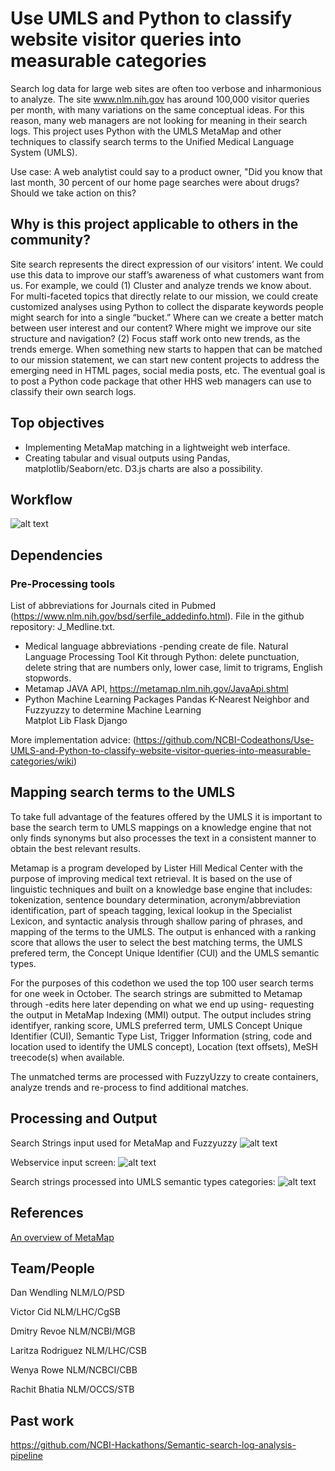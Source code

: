 # Use UMLS and Python to classify website visitor queries into measurable categories

Search log data for large web sites are often too verbose and inharmonious to analyze. The site www.nlm.nih.gov has around 100,000 visitor queries per month, with many variations on the same conceptual ideas. For this reason, many web managers are not looking for meaning in their search logs. This project uses Python with the UMLS MetaMap and other techniques to classify search terms to the Unified Medical Language System (UMLS). 

Use case: A web analytist could say to a product owner, "Did you know that last month, 30 percent of our home page searches were about drugs? Should we take action on this?

## Why is this project applicable to others in the community?

Site search represents the direct expression of our visitors’ intent. We could use this data to improve our staff’s awareness of what customers want from us. For example, we could (1) Cluster and analyze trends we know about. For multi-faceted topics that directly relate to our mission, we could create customized analyses using Python to collect the disparate keywords people might search for into a single “bucket.” Where can we create a better match between user interest and our content? Where might we improve our site structure and navigation? (2) Focus staff work onto new trends, as the trends emerge. When something new starts to happen that can be matched to our mission statement, we can start new content projects to address the emerging need in HTML pages, social media posts, etc. The eventual goal is to post a Python code package that other HHS web managers can use to classify their own search logs.

## Top objectives

- Implementing MetaMap matching in a lightweight web interface.
- Creating tabular and visual outputs using Pandas, matplotlib/Seaborn/etc. D3.js charts are also a possibility.

## Workflow
 
![alt text](https://github.com/NCBI-Codeathons/Use-UMLS-and-Python-to-classify-website-visitor-queries-into-measurable-categories/blob/master/searches_UMLS_workflow.JPG "Search Terms to UMLS")

## Dependencies
### Pre-Processing tools
  List of abbreviations for Journals cited in Pubmed (https://www.nlm.nih.gov/bsd/serfile_addedinfo.html). File in the github  repository: J_Medline.txt.
  - Medical language abbreviations -pending create de file. 
    Natural Language Processing Tool Kit through Python: delete punctuation, delete string that are numbers only, lower case,  limit to trigrams, English stopwords.
- Metamap JAVA API, https://metamap.nlm.nih.gov/JavaApi.shtml
- Python Machine Learning Packages
  Pandas
  K-Nearest Neighbor and Fuzzyuzzy to determine Machine Learning  
  Matplot Lib
  Flask
  Django
  
More implementation advice: (https://github.com/NCBI-Codeathons/Use-UMLS-and-Python-to-classify-website-visitor-queries-into-measurable-categories/wiki)

## Mapping search terms to the UMLS

To take full advantage of the features offered by the UMLS it is important to base the search term to UMLS mappings on a knowledge engine that not only finds synonyms but also processes the text in a consistent manner to obtain the best relevant results.

Metamap is a program developed by Lister Hill Medical Center with the purpose of improving medical text retrieval. It is based on the use of linguistic techniques and built on a knowledge base engine that includes:  tokenization, sentence boundary determination, acronym/abbreviation identification, part of speach tagging, lexical lookup in the Specialist Lexicon, and syntactic analysis through shallow paring of phrases, and mapping of the terms to the UMLS. The output is enhanced with a ranking score that allows the user to select the best matching terms, the UMLS prefered term, the Concept Unique Identifier (CUI) and the UMLS semantic types. 

For the purposes of this codethon we used the top 100 user search terms for one week in October. The search strings are submitted to Metamap through -edits here later depending on what we end up using- requesting the output in MetaMap Indexing (MMI) output. The output includes string identifyer, ranking score, UMLS preferred term, UMLS Concept Unique Identifier (CUI), Semantic Type List, Trigger Information (string, code and location used to identify the UMLS concept), Location (text offsets), MeSH treecode(s) when available.

The unmatched terms are processed with FuzzyUzzy to create containers, analyze trends and re-process to find additional matches.

## Processing and Output

Search Strings input used for MetaMap and Fuzzyuzzy
![alt text](https://github.com/NCBI-Codeathons/Use-UMLS-and-Python-to-classify-website-visitor-queries-into-measurable-categories/blob/master/wordcloud_search_strings.JPG "Search terms")

Webservice input screen:
![alt text](https://github.com/NCBI-Codeathons/Use-UMLS-and-Python-to-classify-website-visitor-queries-into-measurable-categories/blob/master/webserver%20interfase.jpg "File Upload for Processing")

Search strings processed into UMLS semantic types categories:
![alt text](https://github.com/NCBI-Codeathons/Use-UMLS-and-Python-to-classify-website-visitor-queries-into-measurable-categories/blob/master/metamap%20output.JPG "UMLS Semantic Types Categories")

## References

[An overview of MetaMap](https://ii.nlm.nih.gov/Publications/Papers/JAMIA.2010.17.Aronson.pdf)

## Team/People

Dan Wendling NLM/LO/PSD

Victor Cid NLM/LHC/CgSB

Dmitry Revoe NLM/NCBI/MGB

Laritza Rodriguez NLM/LHC/CSB

Wenya Rowe NLM/NCBCI/CBB

Rachit Bhatia NLM/OCCS/STB

## Past work

https://github.com/NCBI-Hackathons/Semantic-search-log-analysis-pipeline
